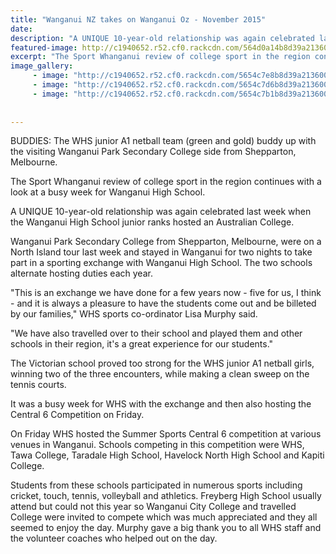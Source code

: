 ```yaml
---
title: "Wanganui NZ takes on Wanganui Oz - November 2015"
date: 
description: "A UNIQUE 10-year-old relationship was again celebrated last week when the Wanganui High School junior ranks hosted an Australian College, Wanganui Chronicle article on 25/11/15..."
featured-image: http://c1940652.r52.cf0.rackcdn.com/564d0a14b8d39a2136001c04/Both-teams-photo-together-nice.jpg
excerpt: "The Sport Whanganui review of college sport in the region continues with a look at a busy week for Wanganui High School. A UNIQUE 10-year-old relationship was again celebrated last week when the Wanganui High School junior ranks hosted an Australian College, Wanganui Chronicle article on 25/11/15..."
image_gallery:
     - image: "http://c1940652.r52.cf0.rackcdn.com/5654c7e8b8d39a213600227c/Boys-bowling-whs-4.jpg"
     - image: "http://c1940652.r52.cf0.rackcdn.com/5654c7d6b8d39a213600227a/girls-relay-8.jpg"
     - image: "http://c1940652.r52.cf0.rackcdn.com/5654c7b1b8d39a2136002278/Boys-12.jpg"
    
    
---
```


<p><span>BUDDIES: The WHS junior A1 netball team (green and gold) buddy up with the visiting Wanganui Park Secondary College side from Shepparton, Melbourne.</span></p>
<p><span>The Sport Whanganui review of college sport in the region continues with a look at a busy week for Wanganui High School.</span></p>
<p>A UNIQUE 10-year-old relationship was again celebrated last week when the Wanganui High School junior ranks hosted an Australian College.</p>
<p>Wanganui Park Secondary College from Shepparton, Melbourne, were on a North Island tour last week and stayed in Wanganui for two nights to take part in a sporting exchange with Wanganui High School. The two schools alternate hosting duties each year.</p>
<p>"This is an exchange we have done for a few years now - five for us, I think - and it is always a pleasure to have the students come out and be billeted by our families," WHS sports co-ordinator Lisa Murphy said.</p>
<p>"We have also travelled over to their school and played them and other schools in their region, it's a great experience for our students."</p>
<p>The Victorian school proved too strong for the WHS junior A1 netball girls, winning two of the three encounters, while making a clean sweep on the tennis courts.</p>
<p>It was a busy week for WHS with the exchange and then also hosting the Central 6 Competition on Friday.</p>
<p>On Friday WHS hosted the Summer Sports Central 6 competition at various venues in Wanganui. Schools competing in this competition were WHS, Tawa College, Taradale High School, Havelock North High School and Kapiti College.</p>
<p>Students from these schools participated in numerous sports including cricket, touch, tennis, volleyball and athletics. Freyberg High School usually attend but could not this year so Wanganui City College and travelled College were invited to compete which was much appreciated and they all seemed to enjoy the day. Murphy gave a big thank you to all WHS staff and the volunteer coaches who helped out on the day.</p>

